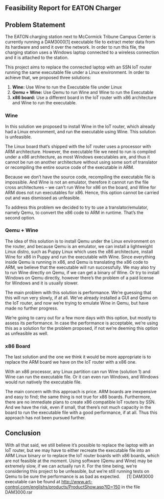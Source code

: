 Feasibility Report for EATON Charger
---

## Problem Statement

The EATON charging station next to McCormick Tribune Campus Center is currently running a DAM3000[1] executable file to extract meter data from its hardware and send it over the network. In order to run this file, the charging station uses a Windows laptop connected to a wireless connection and it is attached to the station.

This project aims to replace the connected laptop with an SSN IoT router running the same executable file under a Linux environment. In order to achieve that, we proposed three solutions:

1.	**Wine:** Use Wine to run the Executable file under Linux
2.	**Qemu + Wine:** Use Qemu to run Wine and Wine to run the Executable
3.	**x86 board:** Use a different board in the IoT router with x86 architecture and Wine to run the executable. 

### Wine

In this solution we proposed to install Wine in the IoT router, which already had a Linux environment, and run the executable using Wine. This solution is unfeasible. 

The Linux board that’s shipped with the IoT router uses a processor with ARM architecture. However, the executable file we need to run is compiled under a x86 architecture, as most Windows executables are, and thus it cannot be run on another architecture without using some sort of translator or recompiling the entire source code of the executable in ARM. 

Because we don’t have the source code, recompiling the executable file is impossible. And Wine is not an emulator, therefore it cannot run the file cross architectures – we can’t run Wine for x86 on the board, and Wine for ARM does not run executables for x86. Hence, this option cannot be carried out and was dismissed as unfeasible. 

To address this problem we decided to try to use a translator/emulator, namely Qemu, to convert the x86 code to ARM in runtime. That’s the second option. 

### Qemu + Wine

The idea of this solution is to install Qemu under the Linux environment on the router, and because Qemu is an emulator, we can install a lightweight Linux distro, such as Puppy Linux which uses the x86 architecture, install Wine for x86 in Puppy and run the executable with Wine. Since everything inside Qemu is running in x86, and Qemu is translating the x86 code to ARM, we believe that the executable will run successfully. We may also try to run Wine directly on Qemu, if we can get a binary of Wine. Or try to install Windows on Qemu directly, however there’s the problem of a paid license for Windows and it is usually slower. 

The main problem with this solution is performance. We’re guessing that this will run very slowly, if at all. We’ve already installed a GUI and Qemu on the IoT router, and now we’re trying to emulate Wine in Qemu, but have made no further progress. 

We’re going to carry out for a few more days with this option, but mostly to assess its performance. In case the performance is acceptable, we’re using this as a solution for the problem proposed, if not we’re deeming this option as unfeasible as well. 

### x86 Board

The last solution and the one we think it would be more appropriate is to replace the ARM board we have on the IoT router with a x86 one. 

With an x86 processor, any Linux partition can run Wine (solution 1) and Wine can run the executable file. Or it can even run Windows, and Windows would run natively the executable file. 

The main concern with this approach is price. ARM boards are inexpensive and easy to find; the same thing is not true for x86 boards. Furthermore, there are no immediate plans to create x86 compatible IoT routers by SSN. And we have the risk, even if small, that there’s not much capacity in the board to run the executable file with a good performance, if at all. Thus this approach has not been pursued further.  

## Conclusion

With all that said, we still believe it’s possible to replace the laptop with an IoT router, but we may have to either recreate the executable file into an ARM Linux binary or to replace the IoT router boards with x86 boards, which are not feasible at the moment. Using software (Qemu and Wine) may be extremely slow, if we can actually run it. For the time being, we’re considering this project to be unfeasible, but we’re still running tests on Qemu to be sure the performance is as bad as expected. 
 
[1] DAM3000 executable can be found at http://www.art-control.com/englishs/products/ProductShow.asp?ID=150 in the file DAM3000.rar
